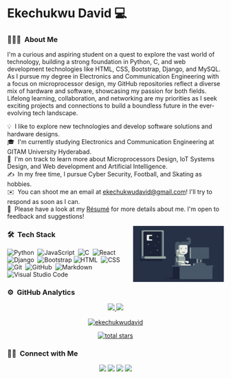 # Ekechukwu David 💻

### 👨🏻‍💻 &nbsp;About Me
I'm a curious and aspiring student on a quest to explore the vast world of technology, building a strong foundation in Python, C, and web development technologies like HTML, CSS, Bootstrap, Django, and MySQL. As I pursue my degree in Electronics and Communication Engineering with a focus on microprocessor design, my GitHub repositories reflect a diverse mix of hardware and software, showcasing my passion for both fields. Lifelong learning, collaboration, and networking are my priorities as I seek exciting projects and connections to build a boundless future in the ever-evolving tech landscape.

💡 &nbsp;I like to explore new technologies and develop software solutions and hardware designs.\
🎓 &nbsp;I'm currently studying Electronics and Communication Engineering at GITAM University Hyderabad.\
🌱 &nbsp;I'm on track to learn more about Microprocessors Design, IoT Systems Design, and Web development and Artificial Intelligence.\
✍️ &nbsp;In my free time, I pursue Cyber Security, Football, and Skating as hobbies.\
✉️ &nbsp;You can shoot me an email at ekechukwudavid@gmail.com! I'll try to respond as soon as I can.\
📄 &nbsp;Please have a look at my [Résumé](#) for more details about me. I'm open to feedback and suggestions!


<img alt="Night Coding" src="./Night-Coding.gif" align="right"  height='130'/>

### 🛠 &nbsp;Tech Stack

![Python](https://img.shields.io/badge/-Python-05122A?style=flat&logo=python)&nbsp;
![JavaScript](https://img.shields.io/badge/-JavaScript-05122A?style=flat&logo=javascript)&nbsp;
![C](https://img.shields.io/badge/-C-05122A?style=flat&logo=C&logoColor=A8B9CC)&nbsp;
![React](https://img.shields.io/badge/-React-05122A?style=flat&logo=react)&nbsp;\
![Django](https://img.shields.io/badge/-Django-05122A?style=flat&logo=django&logoColor=092E20)&nbsp;
![Bootstrap](https://img.shields.io/badge/-Bootstrap-05122A?style=flat&logo=bootstrap&logoColor=563D7C)
![HTML](https://img.shields.io/badge/-HTML-05122A?style=flat&logo=HTML5)&nbsp;
![CSS](https://img.shields.io/badge/-CSS-05122A?style=flat&logo=CSS3&logoColor=1572B6)&nbsp;\
![Git](https://img.shields.io/badge/-Git-05122A?style=flat&logo=git)&nbsp;
![GitHub](https://img.shields.io/badge/-GitHub-05122A?style=flat&logo=github)&nbsp;
![Markdown](https://img.shields.io/badge/-Markdown-05122A?style=flat&logo=markdown)
![Visual Studio Code](https://img.shields.io/badge/-Visual%20Studio%20Code-05122A?style=flat&logo=visual-studio-code&logoColor=007ACC)&nbsp;


### ⚙️ &nbsp;GitHub Analytics

<p align="center">
<a href="https://github.com/davideke1">
  <img height="180em" src="https://github-readme-stats-eight-theta.vercel.app/api?username=davideke1&show_icons=true&theme=algolia&include_all_commits=true&count_private=true"/>
  <img height="180em" src="https://github-readme-stats-eight-theta.vercel.app/api/top-langs/?username=davideke1&layout=compact&langs_count=8&theme=algolia"/>
  <p align = "center"><img align="center" src="https://github-readme-streak-stats.herokuapp.com/?user=davideke1&theme=midnight-purple" alt="ekechukwudavid" /></p>
</a>
</p>

<p align="center">
<a href="https://github.com/davideke1?tab=repositories&sort=stargazers">
<img alt="total stars" title="Total stars on GitHub" src="https://custom-icon-badges.demolab.com/github/stars/davideke1?color=55960c&style=for-the-badge&labelColor=488207&logo=star"/></a>
</p>

### 🤝🏻 &nbsp;Connect with Me

<p align="center">
<a href="#"><img src="https://img.shields.io/badge/-ekechukwudavid.com-3423A6?style=flat&logo=Google-Chrome&logoColor=white"/></a>
<a href="https://linkedin.com/in/david-ekechukwu-550267127"><img src="https://img.shields.io/badge/-Ekechukwu%20David%20Uzoma-0077B5?style=flat&logo=Linkedin&logoColor=white"/></a>
<a href="mailto:ekechukwudavid@gmail.com"><img src="https://img.shields.io/badge/-ekechukwudavid@gmail.com-D14836?style=flat&logo=Gmail&logoColor=white"/></a>
<a href="https://instagram.com/daviseke"><img src="https://img.shields.io/badge/-@daviseke_-E4405F?style=flat&logo=Instagram&logoColor=white"/></a>
</p>

